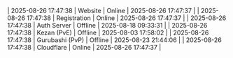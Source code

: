 | 2025-08-26 17:47:38 | Website | Online | 2025-08-26 17:47:37 |
| 2025-08-26 17:47:38 | Registration | Online | 2025-08-26 17:47:37 |
| 2025-08-26 17:47:38 | Auth Server | Offline | 2025-08-18 09:33:31 |
| 2025-08-26 17:47:38 | Kezan (PvE) | Offline | 2025-08-03 17:58:02 |
| 2025-08-26 17:47:38 | Gurubashi (PvP) | Offline | 2025-08-23 21:44:06 |
| 2025-08-26 17:47:38 | Cloudflare | Online | 2025-08-26 17:47:37 |
